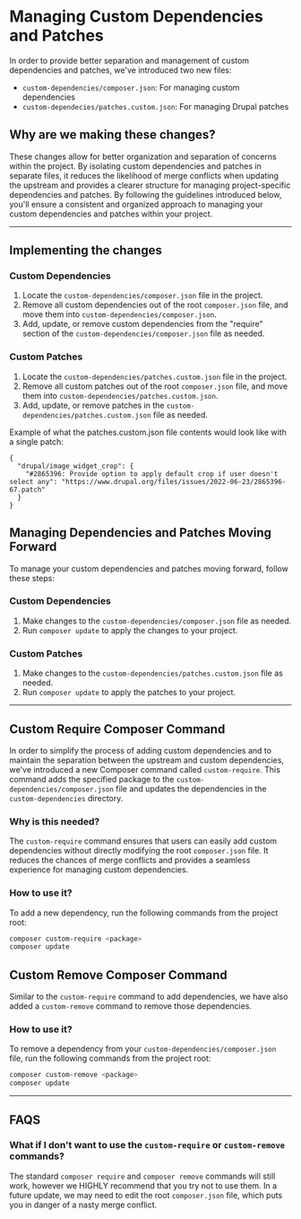 # Managing Custom Dependencies and Patches

In order to provide better separation and management of custom dependencies and patches, we've introduced two new files:

- `custom-dependencies/composer.json`: For managing custom dependencies
- `custom-dependecies/patches.custom.json`: For managing Drupal patches

## Why are we making these changes?

These changes allow for better organization and separation of concerns within the project. By isolating custom dependencies and patches in separate files, it reduces the likelihood of merge conflicts when updating the upstream and provides a clearer structure for managing project-specific dependencies and patches. By following the guidelines introduced below, you'll ensure a consistent and organized approach to managing your custom dependencies and patches within your project.

---

## Implementing the changes

### Custom Dependencies

1. Locate the `custom-dependencies/composer.json` file in the project.
2. Remove all custom dependencies out of the root `composer.json` file, and move them into `custom-dependencies/composer.json`.
3. Add, update, or remove custom dependencies from the "require" section of the `custom-dependencies/composer.json` file as needed.

### Custom Patches

1. Locate the `custom-dependencies/patches.custom.json` file in the project.
2. Remove all custom patches out of the root `composer.json` file, and move them into `custom-dependencies/patches.custom.json`.
3. Add, update, or remove patches in the `custom-dependencies/patches.custom.json` file as needed.

Example of what the patches.custom.json file contents would look like with a single patch:
```
{
  "drupal/image_widget_crop": {
    "#2865396: Provide option to apply default crop if user doesn't select any": "https://www.drupal.org/files/issues/2022-06-23/2865396-67.patch"
  }
}
```

## Managing Dependencies and Patches Moving Forward

To manage your custom dependencies and patches moving forward, follow these steps:

### Custom Dependencies

1. Make changes to the `custom-dependencies/composer.json` file as needed.
2. Run `composer update` to apply the changes to your project.

### Custom Patches

1. Make changes to the `custom-dependencies/patches.custom.json` file as needed.
2. Run `composer update` to apply the patches to your project.

---

## Custom Require Composer Command

In order to simplify the process of adding custom dependencies and to maintain the separation between the upstream and custom dependencies, we've introduced a new Composer command called `custom-require`. This command adds the specified package to the `custom-dependencies/composer.json` file and updates the dependencies in the `custom-dependencies` directory.

### Why is this needed?

The `custom-require` command ensures that users can easily add custom dependencies without directly modifying the root `composer.json` file. It reduces the chances of merge conflicts and provides a seamless experience for managing custom dependencies.

### How to use it?

To add a new dependency, run the following commands from the project root:

```sh
composer custom-require <package>
composer update
```

## Custom Remove Composer Command

Similar to the `custom-require` command to add dependencies, we have also added a `custom-remove` command to remove those dependencies.

### How to use it?

To remove a dependency from your `custom-dependencies/composer.json` file, run the following commands from the project root:

```sh
composer custom-remove <package>
composer update
```

---

## FAQS

### What if I don't want to use the `custom-require` or `custom-remove` commands?

The standard `composer require` and `composer remove` commands will still work, however we HIGHLY recommend that you try not to use them. In a future update, we may need to edit the root `composer.json` file, which puts you in danger of a nasty merge conflict.
